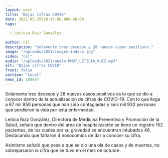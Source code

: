 ```yaml
---
layout: post
title: "Bajas cifras COVID"
date: 2021-05-25T20:47:00.000-06:00
tags:
  
  - Leticia Ruiz González
  
author: nil
description: "Solamente tres decesos y 28 nuevos casos positivos."
image: "/uploads/2021/images-índice.jpg"
video: "nil"
audio: "/uploads/2021/audio-MM07_LETICIA_RUIZ.mp3"
alt: "Bajas cifras COVID"
front: false
section: "Local"
news_id: 184647
---
```


Solamente tres decesos y 28 nuevos casos positivos es lo que se dio a conocer dentro de la actualización de cifras de COVID-19. Con lo que llega a 67 mil 850 personas que han sido contagiadas y seis mil 932 personas que perdieron la vida por esta enfermedad.

Leticia Ruiz González, Directora de Medicina Preventiva y Promoción de la Salud, señaló que dentro del área de hospitalización se tiene un registro 152 pacientes, de los cuales por su gravedad se encuentran intubados 46. Destacando que faltaron 4 nosocomios de dar a conocer su cifra.

Asimismo señaló que pese a que se dio una ola de casos y de muertes, no sobrepasaron la cifra que se tuvo en el mes de octubre.
